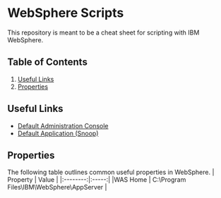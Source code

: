 # WebSphere Scripts
This repository is meant to be a cheat sheet for scripting with IBM WebSphere.

## Table of Contents
1. [Useful Links](#useful-links)
1. [Properties](#properties)

## Useful Links
* [Default Administration Console][1]
* [Default Application (Snoop)][2]

## Properties
The following table outlines common useful properties in WebSphere.
| Property | Value |
|:--------:|:-----:|
|WAS Home  | C:\Program Files\IBM\WebSphere\AppServer |

[1]:http://http://localhost:9060/ibm/console/
[2]:http://http://localhost:9080/snoop